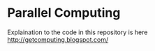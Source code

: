 # Parallel Computing

Explaination to the code in this repository is here http://getcomputing.blogspot.com/
